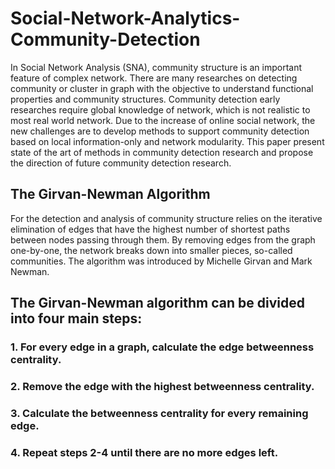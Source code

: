 # Social-Network-Analytics-Community-Detection

In Social Network Analysis (SNA), community structure is an important feature of complex network. There are many researches on detecting community or cluster in graph with the objective to understand functional properties and community structures. Community detection early researches require global knowledge of network, which is not realistic to most real world network. Due to the increase of online social network, the new challenges are to develop methods to support community detection based on local information-only and network modularity. This paper present state of the art of methods in community detection research and propose the direction of future community detection research.


## The Girvan-Newman Algorithm 
For the detection and analysis of community structure relies on the iterative elimination of edges that have the highest number of shortest paths between nodes passing through them. By removing edges from the graph one-by-one, the network breaks down into smaller pieces, so-called communities. The algorithm was introduced by Michelle Girvan and Mark Newman.

## The Girvan-Newman algorithm can be divided into four main steps:

### 1. For every edge in a graph, calculate the edge betweenness centrality.
### 2. Remove the edge with the highest betweenness centrality.
### 3. Calculate the betweenness centrality for every remaining edge.
### 4. Repeat steps 2-4 until there are no more edges left.
